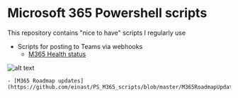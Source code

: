 # Microsoft 365 Powershell scripts

This repository contains "nice to have" scripts I regularly use

- Scripts for posting to Teams via webhooks
	- [M365 Health status](https://github.com/einast/PS_M365_scripts/blob/master/M365HealthStatus.ps1)

![alt text](https://github.com/einast/PS_M365_scripts/blob/master/TeamsRoadmapWebHook.PNG)         

	- [M365 Roadmap updates](https://github.com/einast/PS_M365_scripts/blob/master/M365RoadmapUpdates.ps1)
